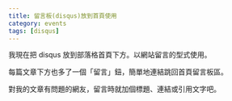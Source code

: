 ```yaml
---
title: 留言板(disqus)放到首頁使用
category: events
tags: [disqus]
---
```


我現在把 disqus 放到部落格首頁下方。以網站留言的型式使用。

每篇文章下方也多了一個「留言」鈕，簡單地連結跳回首頁留言板區。

對我的文章有問題的網友，留言時就加個標題、連結或引用文字吧。
